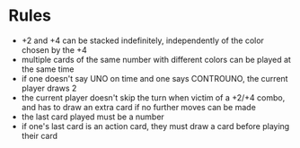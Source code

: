 # Rules
- +2 and +4 can be stacked indefinitely, independently of the color chosen by the +4
- multiple cards of the same number with different colors can be played at the same time
- if one doesn't say UNO on time and one says CONTROUNO, the current player draws 2
- the current player doesn't skip the turn when victim of a +2/+4 combo, and has to draw an extra card if no further moves can be made
- the last card played must be a number
- if one's last card is an action card, they must draw a card before playing their card
